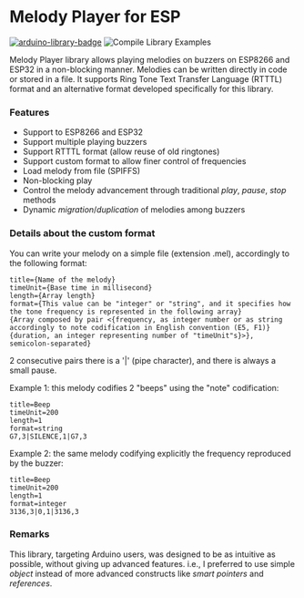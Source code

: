 # Melody Player for ESP

[![arduino-library-badge](https://www.ardu-badge.com/badge/Melody%20Player.svg)](https://www.ardu-badge.com/badge/Melody%20Player.svg) ![Compile Library Examples](https://github.com/fabiuz7/melody-player-arduino/actions/workflows/LibraryBuild.yml/badge.svg)

Melody Player library allows playing melodies on buzzers on ESP8266 and ESP32 in a non-blocking manner. Melodies can be written directly in code or stored in a file. It supports Ring Tone Text Transfer Language (RTTTL) format and an alternative format developed specifically for this library.

### Features

- Support to ESP8266 and ESP32
- Support multiple playing buzzers
- Support RTTTL format (allow reuse of old ringtones)
- Support custom format to allow finer control of frequencies
- Load melody from file (SPIFFS)
- Non-blocking play
- Control the melody advancement through traditional *play*, *pause*, *stop* methods
- Dynamic *migration*/*duplication* of melodies among buzzers

### Details about the custom format

You can write your melody on a simple file (extension .mel), accordingly to the following format:

    title={Name of the melody}
    timeUnit={Base time in millisecond}
    length={Array length}
    format={This value can be "integer" or "string", and it specifies how the tone frequency is represented in the following array}
    {Array composed by pair <{frequency, as integer number or as string accordingly to note codification in English convention (E5, F1)} {duration, an integer representing number of "timeUnit"s}>}, semicolon-separated}
2 consecutive pairs there is a '|' (pipe character), and there is always a small pause.

Example 1: this melody codifies 2 "beeps" using the "note" codification:

    title=Beep
    timeUnit=200
    length=1
    format=string
    G7,3|SILENCE,1|G7,3

Example 2: the same melody codifying explicitly the frequency reproduced by the buzzer:

    title=Beep
    timeUnit=200
    length=1
    format=integer
    3136,3|0,1|3136,3

### Remarks

This library, targeting Arduino users, was designed to be as intuitive as possible, without giving up advanced features. i.e., I preferred to use simple *object* instead of more advanced constructs like *smart pointers* and *references*. 

